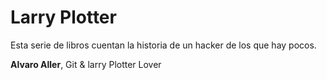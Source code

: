 # Larry Plotter

Esta serie de libros cuentan la historia de un hacker de los que hay pocos.

**Alvaro Aller**, Git & larry Plotter Lover


